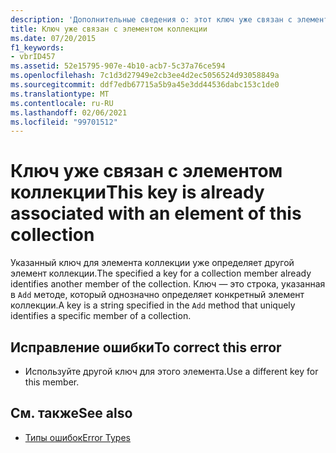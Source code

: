 ```yaml
---
description: 'Дополнительные сведения о: этот ключ уже связан с элементом этой коллекции'
title: Ключ уже связан с элементом коллекции
ms.date: 07/20/2015
f1_keywords:
- vbrID457
ms.assetid: 52e15795-907e-4b10-acb7-5c37a76ce594
ms.openlocfilehash: 7c1d3d27949e2cb3ee4d2ec5056524d93058849a
ms.sourcegitcommit: ddf7edb67715a5b9a45e3dd44536dabc153c1de0
ms.translationtype: MT
ms.contentlocale: ru-RU
ms.lasthandoff: 02/06/2021
ms.locfileid: "99701512"
---
```

# <a name="this-key-is-already-associated-with-an-element-of-this-collection"></a><span data-ttu-id="e5122-103">Ключ уже связан с элементом коллекции</span><span class="sxs-lookup"><span data-stu-id="e5122-103">This key is already associated with an element of this collection</span></span>

<span data-ttu-id="e5122-104">Указанный ключ для элемента коллекции уже определяет другой элемент коллекции.</span><span class="sxs-lookup"><span data-stu-id="e5122-104">The specified a key for a collection member already identifies another member of the collection.</span></span> <span data-ttu-id="e5122-105">Ключ — это строка, указанная в `Add` методе, который однозначно определяет конкретный элемент коллекции.</span><span class="sxs-lookup"><span data-stu-id="e5122-105">A key is a string specified in the `Add` method that uniquely identifies a specific member of a collection.</span></span>  
  
## <a name="to-correct-this-error"></a><span data-ttu-id="e5122-106">Исправление ошибки</span><span class="sxs-lookup"><span data-stu-id="e5122-106">To correct this error</span></span>  
  
- <span data-ttu-id="e5122-107">Используйте другой ключ для этого элемента.</span><span class="sxs-lookup"><span data-stu-id="e5122-107">Use a different key for this member.</span></span>  
  
## <a name="see-also"></a><span data-ttu-id="e5122-108">См. также</span><span class="sxs-lookup"><span data-stu-id="e5122-108">See also</span></span>

- [<span data-ttu-id="e5122-109">Типы ошибок</span><span class="sxs-lookup"><span data-stu-id="e5122-109">Error Types</span></span>](../../programming-guide/language-features/error-types.md)
